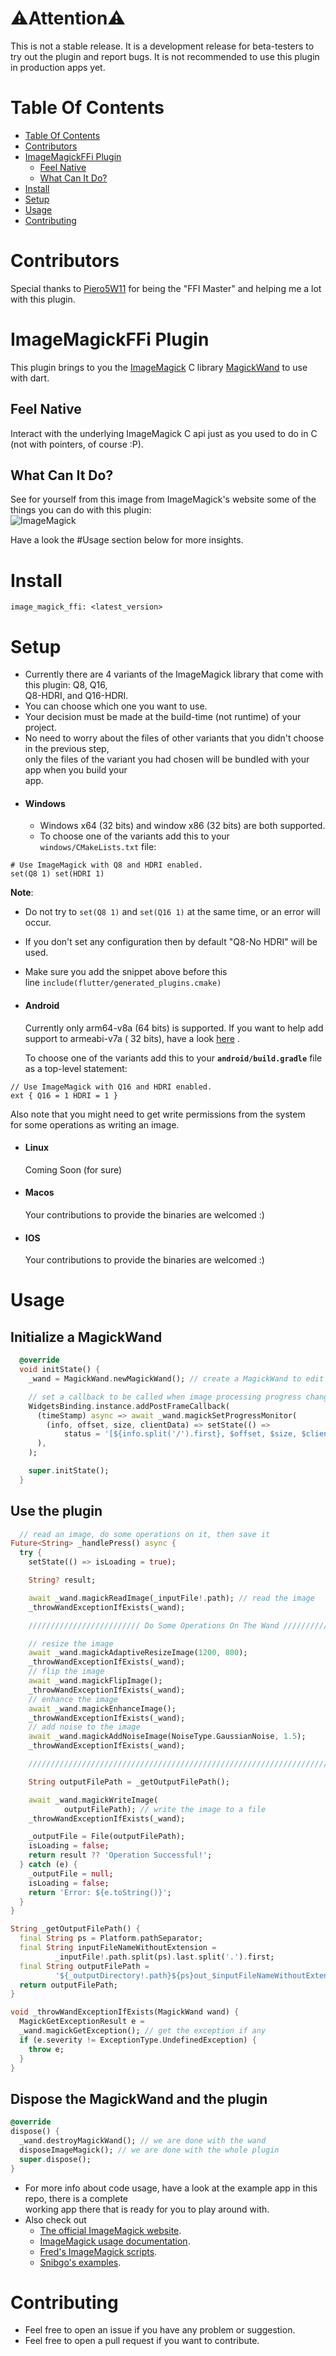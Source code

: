 # ⚠️Attention⚠️

This is not a stable release. It is a development release for beta-testers to try out the plugin and
report bugs. It is not recommended to use this plugin in production apps yet.

# Table Of Contents

- [Table Of Contents](#table-of-contents)
- [Contributors](#contributors)
- [ImageMagickFFi Plugin](#imagemagickffi-plugin)
  - [Feel Native](#feel-native)
  - [What Can It Do?](#what-can-it-do)
- [Install](#install)
- [Setup](#setup)
- [Usage](#usage)
- [Contributing](#contributing)

# Contributors

Special thanks to [Piero5W11](https://github.com/Piero512) for being the "FFI Master" and helping me
a lot with this plugin.

# ImageMagickFFi Plugin

This plugin brings to you the [ImageMagick](https://imagemagick.org/) C
library [MagickWand](https://imagemagick.org/script/magick-wand.php) to use with dart.

## Feel Native

Interact with the underlying ImageMagick C api just as you used to do in C (not with pointers, of
course :P).

## What Can It Do?

See for yourself from this image from ImageMagick's website some of the things you can do with this
plugin:    
![ImageMagick](https://imagemagick.org/image/examples.jpg)

Have a look the #Usage section below for more insights.

# Install

`image_magick_ffi: <latest_version>`

# Setup

- Currently there are 4 variants of the ImageMagick library that come with this plugin: Q8, Q16,    
  Q8-HDRI, and Q16-HDRI.
- You can choose which one you want to use.
- Your decision must be made at the build-time (not runtime) of your project.
- No need to worry about the files of other variants that you didn't choose in the previous
  step,    
  only the files of the variant you had chosen will be bundled with your app when you build your    
  app.
- #### Windows
  - Windows x64 (32 bits) and window x86 (32 bits) are both supported.
  - To choose one of the variants add this to your `windows/CMakeLists.txt` file:

 ```    
# Use ImageMagick with Q8 and HDRI enabled.  
set(Q8 1) set(HDRI 1) 
```

**Note**:

- Do not try to `set(Q8 1)` and `set(Q16 1)` at the same time, or an error will occur.
- If you don't set any configuration then by default "Q8-No HDRI" will be used.
- Make sure you add the snippet above before this    
  line `include(flutter/generated_plugins.cmake)`
- #### Android
  Currently only arm64-v8a (64 bits) is supported. If you want to help add support to armeabi-v7a (
  32 bits), have a look [here](https://github.com/MolotovCherry/Android-ImageMagick7/discussions/95)
  .

  To choose one of the variants add this to your **`android/build.gradle`** file as a top-level
  statement:

```    
// Use ImageMagick with Q16 and HDRI enabled.   
ext { Q16 = 1 HDRI = 1 }
 ``` 

Also note that you might need to get write permissions from the system  
for some operations as writing an image.

- #### Linux
  Coming Soon (for sure)
- #### Macos
  Your contributions to provide the binaries are welcomed :)
- #### IOS
  Your contributions to provide the binaries are welcomed :)

# Usage

## Initialize a MagickWand

```dart
  @override
  void initState() {
    _wand = MagickWand.newMagickWand(); // create a MagickWand to edit images

    // set a callback to be called when image processing progress changes
    WidgetsBinding.instance.addPostFrameCallback(
      (timeStamp) async => await _wand.magickSetProgressMonitor(
        (info, offset, size, clientData) => setState(() =>
            status = '[${info.split('/').first}, $offset, $size, $clientData]'),
      ),
    );

    super.initState();
  }
```

## Use the plugin

```dart
  // read an image, do some operations on it, then save it
Future<String> _handlePress() async {
  try {
    setState(() => isLoading = true);

    String? result;

    await _wand.magickReadImage(_inputFile!.path); // read the image
    _throwWandExceptionIfExists(_wand);

    ///////////////////////// Do Some Operations On The Wand /////////////////////////

    // resize the image
    await _wand.magickAdaptiveResizeImage(1200, 800);
    _throwWandExceptionIfExists(_wand);
    // flip the image
    await _wand.magickFlipImage();
    _throwWandExceptionIfExists(_wand);
    // enhance the image
    await _wand.magickEnhanceImage();
    _throwWandExceptionIfExists(_wand);
    // add noise to the image
    await _wand.magickAddNoiseImage(NoiseType.GaussianNoise, 1.5);
    _throwWandExceptionIfExists(_wand);

    /////////////////////////////////////////////////////////////////////////////////

    String outputFilePath = _getOutputFilePath();

    await _wand.magickWriteImage(
            outputFilePath); // write the image to a file
    _throwWandExceptionIfExists(_wand);

    _outputFile = File(outputFilePath);
    isLoading = false;
    return result ?? 'Operation Successful!';
  } catch (e) {
    _outputFile = null;
    isLoading = false;
    return 'Error: ${e.toString()}';
  }
}

String _getOutputFilePath() {
  final String ps = Platform.pathSeparator;
  final String inputFileNameWithoutExtension =
          _inputFile!.path.split(ps).last.split('.').first;
  final String outputFilePath =
          '${_outputDirectory!.path}${ps}out_$inputFileNameWithoutExtension.png';
  return outputFilePath;
}

void _throwWandExceptionIfExists(MagickWand wand) {
  MagickGetExceptionResult e =
  _wand.magickGetException(); // get the exception if any
  if (e.severity != ExceptionType.UndefinedException) {
    throw e;
  }
}
```   

## Dispose the MagickWand and the plugin

```dart
@override
dispose() {
  _wand.destroyMagickWand(); // we are done with the wand 
  disposeImageMagick(); // we are done with the whole plugin
  super.dispose();
}
```

- For more info about code usage, have a look at the example app in this repo, there is a
  complete    
  working app there that is ready for you to play around with.
- Also check out
  - [The official ImageMagick website](https://imagemagick.org/).
  - [ImageMagick usage documentation](https://imagemagick.org/Usage/).
  - [Fred's ImageMagick scripts](http://www.fmwconcepts.com/imagemagick/index.php).
  - [Snibgo's examples](http://im.snibgo.com/).

# Contributing

- Feel free to open an issue if you have any problem or suggestion.
- Feel free to open a pull request if you want to contribute.